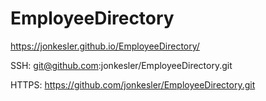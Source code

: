 # EmployeeDirectory

https://jonkesler.github.io/EmployeeDirectory/

SSH:  git@github.com:jonkesler/EmployeeDirectory.git

HTTPS:  https://github.com/jonkesler/EmployeeDirectory.git
